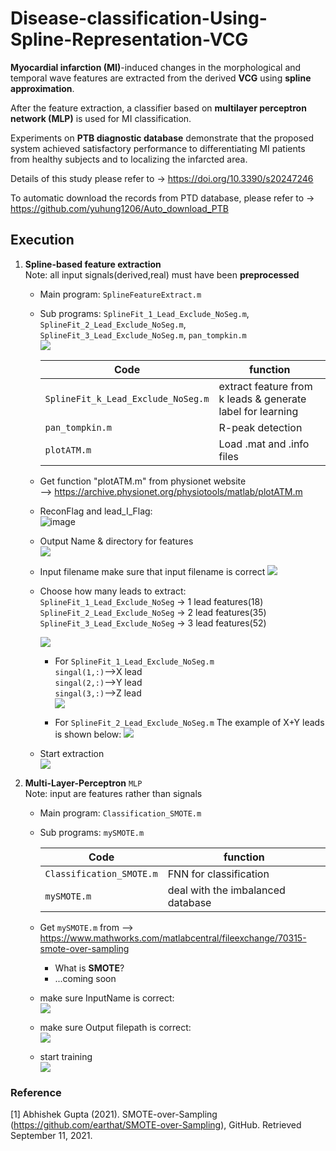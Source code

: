 # Disease-classification-Using-Spline-Representation-VCG  





**Myocardial infarction (MI)**-induced changes in the morphological and temporal wave features are extracted from the derived **VCG** using **spline approximation**.  

After the feature extraction, a classifier based on **multilayer perceptron network (MLP)** is used for MI classification.  

Experiments on **PTB diagnostic database** demonstrate that the proposed system achieved satisfactory performance to differentiating MI patients from healthy subjects and to localizing the infarcted area.  

Details of this study please refer to -> https://doi.org/10.3390/s20247246
  
To automatic download the records from PTD database,
  please refer to -> https://github.com/yuhung1206/Auto_download_PTB  
  
## Execution  

1. **Spline-based feature extraction**  
    Note: all input signals(derived,real) must have been **preprocessed**  
      
    - Main program: `SplineFeatureExtract.m`  
    - Sub programs: `SplineFit_1_Lead_Exclude_NoSeg.m`, `SplineFit_2_Lead_Exclude_NoSeg.m`, `SplineFit_3_Lead_Exclude_NoSeg.m`, `pan_tompkin.m`  
    ![](https://i.imgur.com/TJtLpc3.png)   
                
      |Code |function|
      |-----|--------|
      |`SplineFit_k_Lead_Exclude_NoSeg.m`|extract feature from k leads & generate label for learning |
      |`pan_tompkin.m`|R-peak detection      |   
      |`plotATM.m`| Load .mat and .info files
        
    -  Get function "plotATM.m" from physionet website  
      --> https://archive.physionet.org/physiotools/matlab/plotATM.m 
    
    
    - ReconFlag and lead_I_Flag:  
      ![image](https://user-images.githubusercontent.com/78803926/132938811-b585364c-f83e-4b1c-aca9-2d566fe5d6ef.png)
  
  
    - Output Name & directory for features  
      ![](https://i.imgur.com/VNY5v8I.png)
    - Input filename
    make sure that input filename is correct
    ![](https://i.imgur.com/YvygQyJ.png)

    - Choose how many leads to extract:  
      `SplineFit_1_Lead_Exclude_NoSeg` -> 1 lead features(18)  
      `SplineFit_2_Lead_Exclude_NoSeg` -> 2 lead features(35)
      `SplineFit_3_Lead_Exclude_NoSeg` -> 3 lead features(52)
          
        ![](https://i.imgur.com/nUn0MeP.png)
    
        - For `SplineFit_1_Lead_Exclude_NoSeg.m`  
          `singal(1,:)`-->X lead  
          `singal(2,:)`-->Y lead  
          `singal(3,:)`-->Z lead  
          ![](https://i.imgur.com/go6UP8R.png)
        
       - For `SplineFit_2_Lead_Exclude_NoSeg.m`
       The example of X+Y leads is shown below: 
        ![](https://i.imgur.com/gj8059A.png)
        
    - Start extraction  
      ![](https://i.imgur.com/v8Tf9jK.png)
 
 2. **Multi-Layer-Perceptron** `MLP`  
    Note: input are features rather than signals  
    
     - Main program: `Classification_SMOTE.m`
     - Sub programs: `mySMOTE.m`
    
        |Code |function|
        |-----|--------|
        |`Classification_SMOTE.m`|FNN for classification|
        |`mySMOTE.m`|deal with the imbalanced database|  
    
    - Get `mySMOTE.m` from --> https://www.mathworks.com/matlabcentral/fileexchange/70315-smote-over-sampling  
       - What is **SMOTE**?  
       - ...coming soon
    
    - make sure InputName is correct:   
      ![](https://i.imgur.com/80m5B9v.png)

    - make sure Output filepath is correct:  
      ![](https://i.imgur.com/K00bPin.png)
    
    - start training  
     ![](https://i.imgur.com/qk6hEZM.png)


### Reference
[1] Abhishek Gupta (2021). SMOTE-over-Sampling (https://github.com/earthat/SMOTE-over-Sampling), GitHub. Retrieved September 11, 2021.

  
